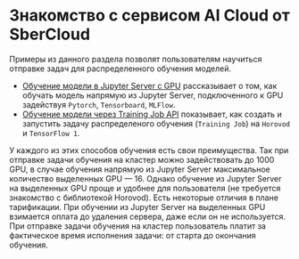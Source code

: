 # Знакомство с сервисом AI Cloud от SberCloud

Примеры из данного раздела позволят пользователям научиться отправке задач для распределенного обучения моделей.

* [Обучение модели в Jupyter Server с GPU](notebooks_gpu) рассказывает о том, как обучать модель напрямую из Jupyter Server, подключенного к GPU задействуя `Pytorch`, `Tensorboard`, `MLFlow`.
* [Обучение модели через Training Job API](job_launch) показывает, как создать и запустить задачу распределеного обучения (`Training Job`) на `Horovod` и `TensorFlow 1`.

У каждого из этих способов обучения есть свои преимущества. Так при отправке задачи обучения на кластер можно задействовать до 1000 GPU, в случае обучения напрямую из Jupyter Server максимальное количество выделенных GPU — 16. Однако обучение из Jupyter Server на выделенных GPU проще и удобнее для пользователя (не требуется знакомство с библиотекой Horovod). Есть некоторые отличия в плане тарификации. При обучении из Jupyter Server на выделенных GPU взимается оплата до удаления сервера, даже если он не используется. При отправке задачи обучения на кластер пользователь платит за фактическое время исполнения задачи: от старта до окончания обучения.